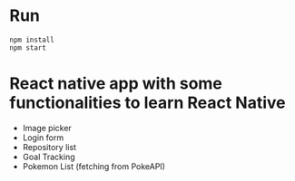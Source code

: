 # Run

```
npm install
npm start
```

# React native app with some functionalities to learn React Native

- Image picker
- Login form
- Repository list
- Goal Tracking
- Pokemon List (fetching from PokeAPI)





